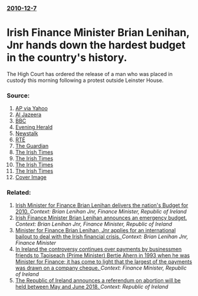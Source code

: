 ### [2010-12-7](/news/2010/12/7/index.md)

# Irish Finance Minister Brian Lenihan, Jnr hands down the hardest budget in the country's history. 

The High Court has ordered the release of a man who was placed in custody this morning following a protest outside Leinster House.


### Source:

1. [AP via Yahoo](http://news.yahoo.com/s/ap/20101207/ap_on_re_us/eu_ireland_financial_crisis)
2. [Al Jazeera](http://english.aljazeera.net/news/europe/2010/12/2010127213537852423.html)
3. [BBC](http://www.bbc.co.uk/news/business-11941337)
4. [Evening Herald](http://www.herald.ie/national-news/city-news/the-anglo-avenger-strikes-again-in-highrise-protest-2450875.html)
5. [Newstalk](http://www.newstalk.ie/2010/news/4bail-revoked-for-cherrypicker-protestor48/)
6. [RTÉ](http://www.rte.ie/news/2010/1207/crane_protest.html)
7. [The Guardian](http://www.guardian.co.uk/business/blog/2010/dec/07/ireland-budget-eurozone-debt-crisis?intcmp=239)
8. [The Irish Times](http://www.irishtimes.com/newspaper/breaking/2010/1207/breaking67.html)
9. [The Irish Times](http://www.irishtimes.com/newspaper/breaking/2010/1207/breaking76.html)
10. [The Irish Times](http://www.irishtimes.com/newspaper/breaking/2010/1207/breaking79.html)
11. [The Irish Times](http://www.irishtimes.com/newspaper/frontpage/2010/1208/1224285029778.html)
11. [Cover Image](https://img.rasset.ie/0003ffc7-1600.jpg)

### Related:

1. [ Irish Minister for Finance Brian Lenihan delivers the nation's Budget for 2010. ](/news/2009/12/9/irish-minister-for-finance-brian-lenihan-delivers-the-nation-s-budget-for-2010.md) _Context: Brian Lenihan Jnr, Finance Minister, Republic of Ireland_
2. [ Irish Finance Minister Brian Lenihan announces an emergency budget. ](/news/2009/04/7/irish-finance-minister-brian-lenihan-announces-an-emergency-budget.md) _Context: Brian Lenihan Jnr, Finance Minister, Republic of Ireland_
3. [Minister for Finance Brian Lenihan, Jnr applies for an international bailout to deal with the Irish financial crisis. ](/news/2010/11/21/minister-for-finance-brian-lenihan-jnr-applies-for-an-international-bailout-to-deal-with-the-irish-financial-crisis.md) _Context: Brian Lenihan Jnr, Finance Minister_
4. [ In Ireland the controversy continues over payments by businessmen friends to Taoiseach (Prime Minister) Bertie Ahern in 1993 when he was Minister for Finance; it has come to light that the largest of the payments was drawn on a company cheque. ](/news/2006/09/30/in-ireland-the-controversy-continues-over-payments-by-businessmen-friends-to-taoiseach-prime-minister-bertie-ahern-in-1993-when-he-was-mi.md) _Context: Finance Minister, Republic of Ireland_
5. [The Republic of Ireland announces a referendum on abortion will be held between May and June 2018. ](/news/2017/09/27/the-republic-of-ireland-announces-a-referendum-on-abortion-will-be-held-between-may-and-june-2018.md) _Context: Republic of Ireland_
